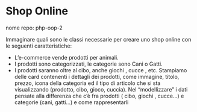 Shop Online
===
nome repo: php-oop-2

Immaginare quali sono le classi necessarie per creare uno shop online con le seguenti caratteristiche:
- L’e-commerce vende prodotti per animali.
- I prodotti sono categorizzati, le categorie sono Cani o Gatti.
- I prodotti saranno oltre al cibo, anche giochi , cucce , etc.
Stampiamo delle card contenenti i dettagli dei prodotti, come immagine, titolo, prezzo, icona della categoria ed il tipo di articolo che si sta visualizzando (prodotto, cibo, gioco, cuccia).
Nel “modellizzare” i dati pensate alla differenza che c’è fra prodotti ( cibo,  giochi , cucce…) e categorie (cani, gatti…) e come rappresentarli